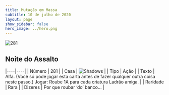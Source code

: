 ```yaml
---
title: Mutação em Massa
subtitle: 10 de julho de 2020
layout: page
show_sidebar: false
hero_image: ../hero.png
---
```


![281](https://cdn.keyforgegame.com/media/card_front/pt/479_281_X8CXFX7VJ85V_pt.png)

## Noite do Assalto

|----|----|
| Número | 281 |
| Casa | ![Shadows](https://archonarcana.com/images/thumb/e/ee/Shadows.png/22px-Shadows.png "Sombras") |
| Tipo | Ação |
| Texto | Alfa. (Você só pode jogar esta carta antes de fazer qualquer outra coisa neste passo.) Jogar: Roube 1A para cada criatura Ladrão amiga. |
| Raridade | Rara |
| Dizeres | Por que roubar ‘do’ banco… |
